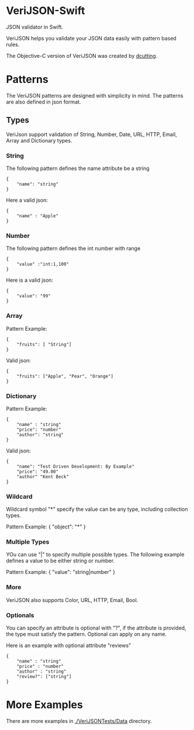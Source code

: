 # VeriJSON-Swift
JSON validator in Swift. 

VeriJSON helps you validate your JSON data easily with pattern based rules. 

The Objective-C version of VeriJSON was created by [dcutting](https://bitbucket.org/dcutting/verijson).

# Patterns

The VeriJSON patterns are designed with simplicity in mind. The patterns are also defined in json format. 

## Types

VeriJson support validation of String, Number, Date, URL, HTTP, Email, Array and Dictionary types.

### String

The following pattern defines the name attribute be a string

	{
		"name": "string"
	}
	
Here a valid json: 

	{
		"name" : "Apple"
	}
	
### Number

The following pattern defines the int number with range

	{
		"value" :"int:1,100"
	}
	
Here is a valid json:

	{
		"value": "99"
	}
	
### Array

Pattern Example: 

	{
		"fruits": [ "String"]
	}
	
Valid json:

	{
		"fruits": ["Apple", "Pear", "Orange"]	
	}
	
### Dictionary

Pattern Example:

	{
		"name" : "string"
		"price": "number" 
		"author": "string"
	}
	
Valid json:
	
	{
		"name": "Test Driven Development: By Example"
		"price": "49.00"
		"author" "Kent Beck"	
	}

### Wildcard

Wildcard symbol "*" specify the value can be any type, including collection types.  

Pattern Example: 
	{
		"object": "*" 
	}
	
### Multiple Types

YOu can use "|" to specify multiple possible types.  The following example defines a value to be either string or number. 

Pattern Example: 
	{
		"value": "string|number"
	}
	
	
### More

VeriJSON also supports Color, URL, HTTP, Email, Bool. 	

### Optionals
	

You can specify an attribute is optional with "?", if the attribute is provided, the type must satisfy the pattern.  Optional can apply on any name. 

Here is an example with optional attribute "reviews"

	{ 
		"name" : "string"
		"price" : "number"
		"author" : "string"
		"review?": ["string"]
	}
	
# More Examples

There are more examples in [./VeriJSONTests/Data](./VeriJSONTests/Data) directory. 

